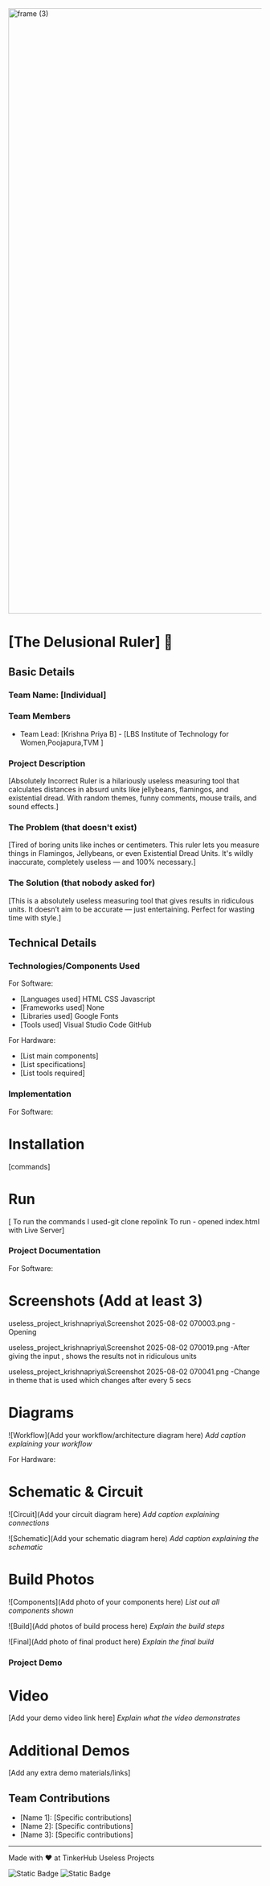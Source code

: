 <img width="3188" height="1202" alt="frame (3)" src="https://github.com/user-attachments/assets/517ad8e9-ad22-457d-9538-a9e62d137cd7" />


# [The Delusional Ruler] 🎯


## Basic Details
### Team Name: [Individual]


### Team Members
- Team Lead: [Krishna Priya B] - [LBS Institute of Technology for Women,Poojapura,TVM ]

### Project Description
[Absolutely Incorrect Ruler is a hilariously useless measuring tool that calculates distances in absurd units like jellybeans, flamingos, and existential dread. With random themes, funny comments, mouse trails, and sound effects.]

### The Problem (that doesn't exist)
[Tired of boring units like inches or centimeters. This ruler lets you measure things in Flamingos, Jellybeans, or even Existential Dread Units. It's wildly inaccurate, completely useless — and 100% necessary.]

### The Solution (that nobody asked for)
[This is a absolutely useless measuring tool that gives results in ridiculous units. It doesn’t aim to be accurate — just entertaining. Perfect for wasting time with style.]

## Technical Details
### Technologies/Components Used
For Software:
- [Languages used]
    HTML
    CSS
    Javascript
- [Frameworks used]
    None
- [Libraries used]
    Google Fonts 
- [Tools used]
    Visual Studio Code
    GitHub

For Hardware:
- [List main components]
- [List specifications]
- [List tools required]

### Implementation
For Software:
# Installation
[commands]

# Run
[ To run the commands I used-git clone repolink
 To run - opened index.html with Live Server]

### Project Documentation
For Software:

# Screenshots (Add at least 3)
useless_project_krishnapriya\Screenshot 2025-08-02 070003.png
    -Opening

useless_project_krishnapriya\Screenshot 2025-08-02 070019.png
    -After giving the input , shows the results not in ridiculous units

useless_project_krishnapriya\Screenshot 2025-08-02 070041.png
    -Change in theme that is used which changes after every 5 secs

# Diagrams
![Workflow](Add your workflow/architecture diagram here)
*Add caption explaining your workflow*

For Hardware:

# Schematic & Circuit
![Circuit](Add your circuit diagram here)
*Add caption explaining connections*

![Schematic](Add your schematic diagram here)
*Add caption explaining the schematic*

# Build Photos
![Components](Add photo of your components here)
*List out all components shown*

![Build](Add photos of build process here)
*Explain the build steps*

![Final](Add photo of final product here)
*Explain the final build*

### Project Demo
# Video
[Add your demo video link here]
*Explain what the video demonstrates*

# Additional Demos
[Add any extra demo materials/links]

## Team Contributions
- [Name 1]: [Specific contributions]
- [Name 2]: [Specific contributions]
- [Name 3]: [Specific contributions]

---
Made with ❤️ at TinkerHub Useless Projects 

![Static Badge](https://img.shields.io/badge/TinkerHub-24?color=%23000000&link=https%3A%2F%2Fwww.tinkerhub.org%2F)
![Static Badge](https://img.shields.io/badge/UselessProjects--25-25?link=https%3A%2F%2Fwww.tinkerhub.org%2Fevents%2FQ2Q1TQKX6Q%2FUseless%2520Projects)



